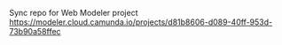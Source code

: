 Sync repo for Web Modeler project https://modeler.cloud.camunda.io/projects/d81b8606-d089-40ff-953d-73b90a58ffec